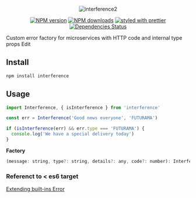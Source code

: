 <div align="center">

![interference2](https://user-images.githubusercontent.com/6388707/44865709-587bc600-ac83-11e8-9e38-bfb9e9426086.png)

</div>

<div align="center">
  
[![NPM version](https://img.shields.io/npm/v/interference.svg?style=flat)](https://www.npmjs.com/package/interference)
[![NPM downloads](https://img.shields.io/npm/dm/interference.svg?style=flat)](https://www.npmjs.com/package/interference) 
[![styled with prettier](https://img.shields.io/badge/styled_with-prettier-ff69b4.svg)](https://github.com/prettier/prettier)  [![Dependencies Status](https://david-dm.org/greguz/fluido.svg)](https://david-dm.org/greguz/fluido.svg)

</div>

Custom error factory for microservices with HTTP code and internal type props Edit

## Install

```bash
npm install interference
```

## Usage

```javascript
import Interference, { isInterference } from 'interference'

const err = Interference('Good news everyone', 'FUTURAMA')

if (isInterference(err) && err.type === 'FUTURAMA') {
  console.log('We have a special delivery today')
}
```

<b>Factory</b>
```javascript
(message: string, type?: string, details?: any, code?: number): Interference
```

### Referenct to < es6 target
[Extending built-ins Error](https://github.com/Microsoft/TypeScript/wiki/Breaking-Changes#extending-built-ins-like-error-array-and-map-may-no-longer-work])
